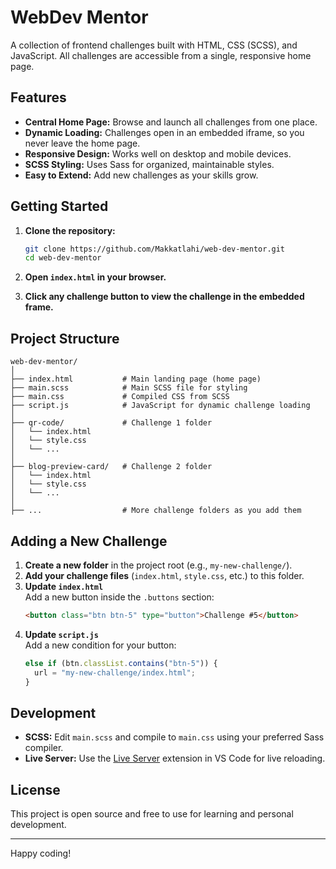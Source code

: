 # WebDev Mentor

A collection of frontend challenges built with HTML, CSS (SCSS), and JavaScript. All challenges are accessible from a single, responsive home page.

## Features

- **Central Home Page:** Browse and launch all challenges from one place.
- **Dynamic Loading:** Challenges open in an embedded iframe, so you never leave the home page.
- **Responsive Design:** Works well on desktop and mobile devices.
- **SCSS Styling:** Uses Sass for organized, maintainable styles.
- **Easy to Extend:** Add new challenges as your skills grow.

## Getting Started

1. **Clone the repository:**
   ```sh
   git clone https://github.com/Makkatlahi/web-dev-mentor.git
   cd web-dev-mentor
   ```

2. **Open `index.html` in your browser.**

3. **Click any challenge button to view the challenge in the embedded frame.**

## Project Structure

```
web-dev-mentor/
│
├── index.html           # Main landing page (home page)
├── main.scss            # Main SCSS file for styling
├── main.css             # Compiled CSS from SCSS
├── script.js            # JavaScript for dynamic challenge loading
│
├── qr-code/             # Challenge 1 folder
│   └── index.html
│   └── style.css
│   └── ...
│
├── blog-preview-card/   # Challenge 2 folder
│   └── index.html
│   └── style.css
│   └── ...
│
├── ...                  # More challenge folders as you add them
```

## Adding a New Challenge

1. **Create a new folder** in the project root (e.g., `my-new-challenge/`).
2. **Add your challenge files** (`index.html`, `style.css`, etc.) to this folder.
3. **Update `index.html`**  
   Add a new button inside the `.buttons` section:
   ```html
   <button class="btn btn-5" type="button">Challenge #5</button>
   ```
4. **Update `script.js`**  
   Add a new condition for your button:
   ```javascript
   else if (btn.classList.contains("btn-5")) {
     url = "my-new-challenge/index.html";
   }
   ```

## Development

- **SCSS:** Edit `main.scss` and compile to `main.css` using your preferred Sass compiler.
- **Live Server:** Use the [Live Server](https://marketplace.visualstudio.com/items?itemName=ritwickdey.LiveServer) extension in VS Code for live reloading.

## License

This project is open source and free to use for learning and personal development.

---

Happy coding!
